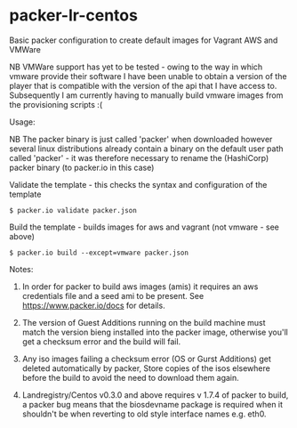 # packer-lr-centos

Basic packer configuration to create default images for Vagrant AWS and VMWare

NB VMWare support has yet to be tested - owing to the way in which vmware provide their software I have been unable to obtain a version of the player that is compatible with the version of the api that I have access to. Subsequently I am currently having to manually build vmware images from the provisioning scripts :(

Usage: 

NB The packer binary is just called 'packer' when downloaded however several linux distributions already contain a binary on the default user path called 'packer' - it was therefore necessary to rename the (HashiCorp) packer binary (to packer.io in this case)

Validate the template - this checks the syntax and configuration of the template

```$ packer.io validate packer.json```

Build the template - builds images for aws and vagrant (not vmware - see above)

```$ packer.io build --except=vmware packer.json```

Notes:
  1. In order for packer to build aws images (amis) it requires an aws credentials file and a seed ami to be present. See      https://www.packer.io/docs for details.

  2. The version of Guest Additions running on the build machine must match the version bieng installed into the packer        image, otherwise you'll get a checksum error and the build will fail.

  3. Any iso images failing a checksum error (OS or Gurst Additions) get deleted automatically by packer, Store copies of      the isos elsewhere before the build to avoid the need to download them again.

  4. Landregistry/Centos v0.3.0 and above requires v 1.7.4 of packer to build, a packer bug means that the biosdevname         package is required when it shouldn't be when reverting to old style interface names e.g. eth0.
